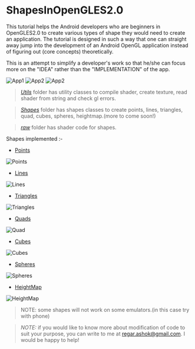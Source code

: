# ShapesInOpenGLES2.0

This tutorial helps the Android developers who are beginners in OpenGLES2.0 to create various types of shape they would need to create an application. The tutorial is designed in such a way that one can straight away jump into the development of an Android OpenGL application instead of figuring out (core concepts) theoretically.

This is an attempt to simplify a developer's work so that he/she can focus more on the "IDEA" rather than the "IMPLEMENTATION" of the app.  

![App1](https://github.com/regar007/ShapesInOpenGLES2.0/blob/master/app/src/main/java/com/regar007/shapesinopengles20/Shapes/Screenshots/app.png)
![App2](https://github.com/regar007/ShapesInOpenGLES2.0/blob/master/app/src/main/java/com/regar007/shapesinopengles20/Shapes/Screenshots/app2.png)
![App2](https://github.com/regar007/ShapesInOpenGLES2.0/blob/master/app/src/main/java/com/regar007/shapesinopengles20/Shapes/Screenshots/app3.png)

> [*Utils*](https://github.com/regar007/ShapesInOpenGLES2.0/tree/master/app/src/main/java/com/regar007/shapesinopengles20/Utils) folder has utility classes to compile shader, create texture, read shader from string and check gl errors.

> [*Shapes*](https://github.com/regar007/ShapesInOpenGLES2.0/tree/master/app/src/main/java/com/regar007/shapesinopengles20/Shapes) folder has shapes classes to create points, lines, triangles, quad, cubes, spheres, heightmap.(more to come soon!)

> [*raw*](https://github.com/regar007/ShapesInOpenGLES2.0/tree/master/app/src/main/res/raw) folder has shader code for shapes.

Shapes implemented :-
* [Points](https://github.com/regar007/ShapesInOpenGLES2.0/blob/master/app/src/main/java/com/regar007/shapesinopengles20/Shapes/Points.java)

![Points](https://github.com/regar007/ShapesInOpenGLES2.0/blob/master/app/src/main/java/com/regar007/shapesinopengles20/Shapes/Screenshots/points.png)

* [Lines](https://github.com/regar007/ShapesInOpenGLES2.0/blob/master/app/src/main/java/com/regar007/shapesinopengles20/Shapes/Lines.java)

![Lines](https://github.com/regar007/ShapesInOpenGLES2.0/blob/master/app/src/main/java/com/regar007/shapesinopengles20/Shapes/Screenshots/line.png)

* [Triangles](https://github.com/regar007/ShapesInOpenGLES2.0/blob/master/app/src/main/java/com/regar007/shapesinopengles20/Shapes/Triangles.java)

![Triangles](https://github.com/regar007/ShapesInOpenGLES2.0/blob/master/app/src/main/java/com/regar007/shapesinopengles20/Shapes/Screenshots/triangle.png)

* [Quads](https://github.com/regar007/ShapesInOpenGLES2.0/blob/master/app/src/main/java/com/regar007/shapesinopengles20/Shapes/Quad.java)

![Quad](https://github.com/regar007/ShapesInOpenGLES2.0/blob/master/app/src/main/java/com/regar007/shapesinopengles20/Shapes/Screenshots/quad.png)

* [Cubes](https://github.com/regar007/ShapesInOpenGLES2.0/blob/master/app/src/main/java/com/regar007/shapesinopengles20/Shapes/Cubes.java)

![Cubes](https://github.com/regar007/ShapesInOpenGLES2.0/blob/master/app/src/main/java/com/regar007/shapesinopengles20/Shapes/Screenshots/cube.png)

* [Spheres](https://github.com/regar007/ShapesInOpenGLES2.0/blob/master/app/src/main/java/com/regar007/shapesinopengles20/Shapes/Spheres.java)

![Spheres](https://github.com/regar007/ShapesInOpenGLES2.0/blob/master/app/src/main/java/com/regar007/shapesinopengles20/Shapes/Screenshots/spheres.png)

* [HeightMap](https://github.com/regar007/ShapesInOpenGLES2.0/blob/master/app/src/main/java/com/regar007/shapesinopengles20/Shapes/HeightMap.java)

![HeightMap](https://github.com/regar007/ShapesInOpenGLES2.0/blob/master/app/src/main/java/com/regar007/shapesinopengles20/Shapes/Screenshots/heightmap.png)


> NOTE: some shapes will not work on some emulators.(in this case try with phone)


> *NOTE:* if you would like to know more about modification of code to suit your purpose, you can write to me at [regar.ashok@gmail.com](). I would be happy to help!    